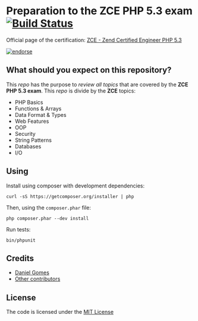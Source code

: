 Preparation to the ZCE PHP 5.3 exam [![Build Status](https://secure.travis-ci.org/dcsg/ZCE-ExamPreparation.png?branch=master)](http://travis-ci.org/dcsg/ZCE-ExamPreparation)
===================================

Official page of the certification:
[ZCE - Zend Certified Engineer PHP 5.3](http://www.zend.com/services/certification/php-5-certification/)

[![endorse](http://api.coderwall.com/danielcsgomes/endorsecount.png)](http://coderwall.com/danielcsgomes)


## What should you expect on this repository?
This _repo_ has the purpose to _review all topics_ that are covered by the **ZCE PHP 5.3 exam**.
This _repo_ is divide by the **ZCE** topics:

* PHP Basics
* Functions & Arrays
* Data Format & Types
* Web Features
* OOP
* Security
* String Patterns
* Databases
* I/O


## Using

Install using composer with development dependencies:

    curl -sS https://getcomposer.org/installer | php

Then, using the `composer.phar` file:

    php composer.phar --dev install

Run tests:
    
    bin/phpunit

## Credits

 * [Daniel Gomes](https://github.com/dcsg)
 * [Other contributors](https://github.com/dcsg/ZCE-ExamPreparation/graphs/contributors)

## License
The code is licensed under the [MIT License](https://github.com/dcsg/ZCE-ExamPreparation/blob/master/LICENSE)
